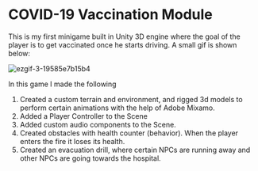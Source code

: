 # COVID-19 Vaccination Module
 This is my first minigame built in Unity 3D engine where the goal of the player is to get vaccinated once he starts driving. A small gif is shown below: 

![ezgif-3-19585e7b15b4](https://user-images.githubusercontent.com/62857780/113335677-478c0900-92f3-11eb-9bfb-be0f45d2f761.gif)

In this game I made the following
1) Created a custom terrain and environment, and rigged 3d models to perform certain animations with the help of Adobe Mixamo. 
2) Added a Player Controller to the Scene
3) Added custom audio components to the Scene. 
4) Created obstacles with health counter (behavior). When the player enters the fire it loses its health. 
5) Created an evacuation drill, where certain NPCs are running away and other NPCs are going towards the hospital. 
